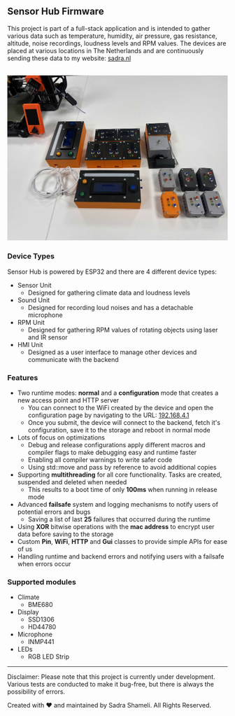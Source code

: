 ## Sensor Hub Firmware

This project is part of a full-stack application and is intended to gather various data such as temperature, humidity, air pressure, gas resistance, altitude, noise recordings, loudness levels and RPM values. The devices are placed at various locations in The Netherlands and are continuously sending these data to my website: [sadra.nl](https://sadra.nl)

<br>
<img src="Assets/Images/SensorHub.jpg">
<br>

### Device Types

Sensor Hub is powered by ESP32 and there are 4 different device types:

- Sensor Unit
  - Designed for gathering climate data and loudness levels
- Sound Unit
  - Designed for recording loud noises and has a detachable microphone
- RPM Unit
  - Designed for gathering RPM values of rotating objects using laser and IR sensor
- HMI Unit
  - Designed as a user interface to manage other devices and communicate with the backend

### Features

- Two runtime modes: **normal** and a **configuration** mode that creates a new access point and HTTP server
  - You can connect to the WiFi created by the device and open the configuration page by navigating to the URL: [192.168.4.1](http://192.168.4.1)
  - Once you submit, the device will connect to the backend, fetch it's configuration, save it to the storage and reboot in normal mode
- Lots of focus on optimizations
  - Debug and release configurations apply different macros and compiler flags to make debugging easy and runtime faster
  - Enabling all compiler warnings to write safer code
  - Using std::move and pass by reference to avoid additional copies
- Supporting **multithreading** for all core functionality. Tasks are created, suspended and deleted when needed
  - This results to a boot time of only **100ms** when running in release mode
- Advanced **failsafe** system and logging mechanisms to notify users of potential errors and bugs
  - Saving a list of last **25** failures that occurred during the runtime
- Using **XOR** bitwise operations with the **mac address** to encrypt user data before saving to the storage
- Custom **Pin**, **WiFi**, **HTTP** and **Gui** classes to provide simple APIs for ease of us
- Handling runtime and backend errors and notifying users with a failsafe when errors occur

### Supported modules

- Climate
  - BME680
- Display
  - SSD1306
  - HD44780
- Microphone
  - INMP441
- LEDs
  - RGB LED Strip

---

Disclaimer: Please note that this project is currently under development. Various tests are conducted to make it bug-free, but there is always the possibility of errors.

Created with ♥ and maintained by Sadra Shameli. All Rights Reserved.
